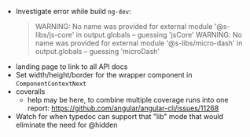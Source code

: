 - Investigate error while build `ng-dev`:
  > WARNING: No name was provided for external module '@s-libs/js-core' in output.globals – guessing 'jsCore'
  > WARNING: No name was provided for external module '@s-libs/micro-dash' in output.globals – guessing 'microDash'
- landing page to link to all API docs
- Set width/height/border for the wrapper component in `ComponentContextNext`
- coveralls
  - help may be here, to combine multiple coverage runs into one report: https://github.com/angular/angular-cli/issues/11268
- Watch for when typedoc can support that "lib" mode that would eliminate the need for @hidden

